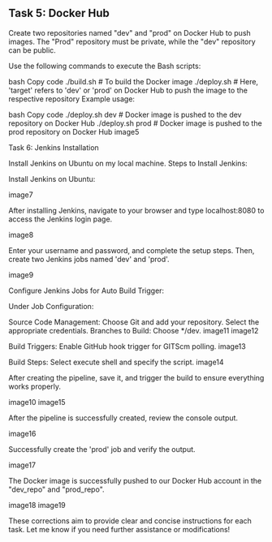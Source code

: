 Task 5: Docker Hub
-------------------

Create two repositories named "dev" and "prod" on Docker Hub to push images. The "Prod" repository must be private, while the "dev" repository can be public.

Use the following commands to execute the Bash scripts:

bash
Copy code
./build.sh   # To build the Docker image
./deploy.sh <target>   # Here, 'target' refers to 'dev' or 'prod' on Docker Hub to push the image to the respective repository
Example usage:

bash
Copy code
./deploy.sh dev   # Docker image is pushed to the dev repository on Docker Hub
./deploy.sh prod   # Docker image is pushed to the prod repository on Docker Hub
image5

Task 6: Jenkins Installation

Install Jenkins on Ubuntu on my local machine.
Steps to Install Jenkins:

Install Jenkins on Ubuntu:

image7

After installing Jenkins, navigate to your browser and type localhost:8080 to access the Jenkins login page.

image8

Enter your username and password, and complete the setup steps. Then, create two Jenkins jobs named 'dev' and 'prod'.

image9

Configure Jenkins Jobs for Auto Build Trigger:

Under Job Configuration:

Source Code Management: Choose Git and add your repository. Select the appropriate credentials.
Branches to Build: Choose */dev.
image11
image12

Build Triggers: Enable GitHub hook trigger for GITScm polling.
image13

Build Steps: Select execute shell and specify the script.
image14

After creating the pipeline, save it, and trigger the build to ensure everything works properly.

image10
image15

After the pipeline is successfully created, review the console output.

image16

Successfully create the 'prod' job and verify the output.

image17

The Docker image is successfully pushed to our Docker Hub account in the "dev_repo" and "prod_repo".

image18
image19

These corrections aim to provide clear and concise instructions for each task. Let me know if you need further assistance or modifications!








